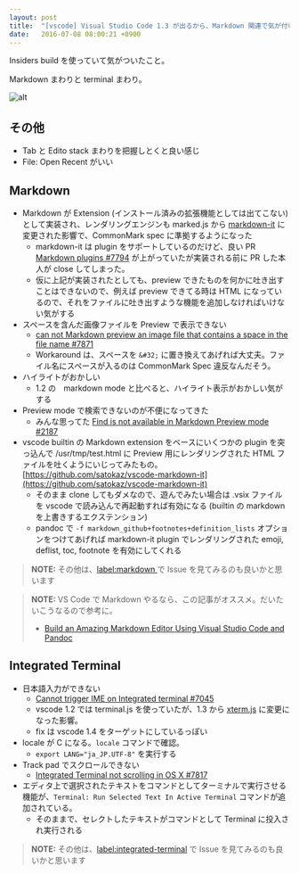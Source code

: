 ```yaml
---
layout: post
title:  "[vscode] Visual Studio Code 1.3 が出るから、Markdown 関連で気が付いたことをメモっとく"
date:   2016-07-08 08:00:21 +0900
---
```


Insiders build を使っていて気がついたこと。

Markdown まわりと terminal まわり。


![alt](https://raw.githubusercontent.com/satokaz/vscode-markdown-it/images/スクリーンショット%202016-07-07%2021.19.52.png)

## その他

* Tab と Edito stack まわりを把握しとくと良い感じ
* File: Open Recent がいい

## Markdown

* Markdown が Extension (インストール済みの拡張機能としては出てこない) として実装され、レンダリングエンジンも marked.js から [markdown-it](https://github.com/markdown-it/markdown-it) に変更された影響で、CommonMark spec に準拠するようになった
  * markdown-it は plugin をサポートしているのだけど、良い PR [Markdown plugins #7794](https://github.com/Microsoft/vscode/pull/7794) が上がっていたが実装される前に PR した本人が close してしまった。
  * 仮に上記が実装されたとしても、preview できたものを何かに吐き出すことはできないので、例えば preview できてる時は HTML になっているので、それをファイルに吐き出すような機能を追加しなければいけない気がする
* スペースを含んだ画像ファイルを Preview で表示できない
  * [can not Markdown preview an image file that contains a space in the file name #7871](https://github.com/Microsoft/vscode/issues/7871)
  * Workaround は、スペースを `&#32;` に置き換えてあげれば大丈夫。ファイル名にスペースが入るのは CommonMark Spec 違反なんだそう。
* ハイライトがおかしい
  * 1.2 の　markdown mode と比べると、ハイライト表示がおかしい気がする
* Preview mode で検索できないのが不便になってきた
  * みんな思ってた [Find is not available in Markdown Preview mode #2187](https://github.com/Microsoft/vscode/issues/2187)
* vscode builtin の Markdown extension をベースにいくつかの plugin を突っ込んで /usr/tmp/test.html に Preview 用にレンダリングされた HTML ファイルを吐くようにいじってみたもの。[https://github.com/satokaz/vscode-markdown-it](https://github.com/satokaz/vscode-markdown-it)
  * そのまま clone してもダメなので、遊んでみたい場合は .vsix ファイルを vscode で読み込んで再起動すれば有効になる (builtin の markdown を上書きするエクステンション)
  * pandoc で `-f markdown_github+footnotes+definition_lists` オプションをつけてあげれば markdown-it plugin でレンダリングされた emoji, deflist, toc, footnote を有効にしてくれる

> **NOTE:** その他は、[label:markdown ](https://github.com/Microsoft/vscode/issues?utf8=✓&q=label%3Amarkdown%2) で Issue を見てみるのも良いかと思います

>**NOTE:** VS Code で Markdown やるなら、この記事がオススメ。だいたいこうなるので参考に。
> * [Build an Amazing Markdown Editor Using Visual Studio Code and Pandoc](http://thisdavej.com/build-an-amazing-markdown-editor-using-visual-studio-code-and-pandoc/)

## Integrated Terminal

* 日本語入力ができない
  * [Cannot trigger IME on Integrated terminal #7045](https://github.com/Microsoft/vscode/issues/7045)
  * vscode 1.2 では terminal.js を使っていたが、1.3 から [xterm.js](https://github.com/sourcelair/xterm.js) に変更になった影響。
  * fix は vscode 1.4 をターゲットにしているっぽい
* locale が C になる。`locale` コマンドで確認。
  * `export LANG="ja_JP.UTF-8"` を実行する
* Track pad でスクロールできない
  * [Integrated Terminal not scrolling in OS X #7817](https://github.com/Microsoft/vscode/issues/7817)
* エディタ上で選択されたテキストをコマンドとしてターミナルで実行させる機能が、`Terminal: Run Selected Text In Active Terminal` コマンドが追加されている。
  * そのままで、セレクトしたテキストがコマンドとして Terminal に投入され実行される

> **NOTE:** その他は、[label:integrated-terminal](https://github.com/Microsoft/vscode/issues?utf8=✓&q=%20label%3Aintegrated-terminal%20) で Issue を見てみるのも良いかと思います

